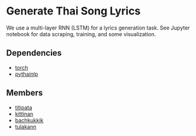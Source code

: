 # Generate Thai Song Lyrics

We use a multi-layer RNN (LSTM) for a lyrics generation task.
See Jupyter notebook for data scraping, training, and some visualization.


## Dependencies

- [torch](https://pytorch.org/)
- [pythainlp](https://github.com/PyThaiNLP/pythainlp)


## Members

- [titipata](https://github.com/titipata)
- [kittinan](https://github.com/kittinan)
- [bachkukkik](https://github.com/bachkukkik)
- [tulakann](https://github.com/bluenex)
